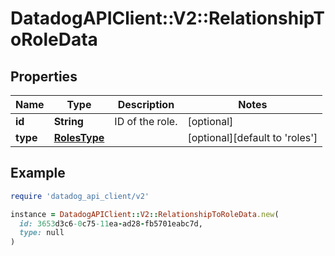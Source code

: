 # DatadogAPIClient::V2::RelationshipToRoleData

## Properties

| Name | Type | Description | Notes |
| ---- | ---- | ----------- | ----- |
| **id** | **String** | ID of the role. | [optional] |
| **type** | [**RolesType**](RolesType.md) |  | [optional][default to &#39;roles&#39;] |

## Example

```ruby
require 'datadog_api_client/v2'

instance = DatadogAPIClient::V2::RelationshipToRoleData.new(
  id: 3653d3c6-0c75-11ea-ad28-fb5701eabc7d,
  type: null
)
```

